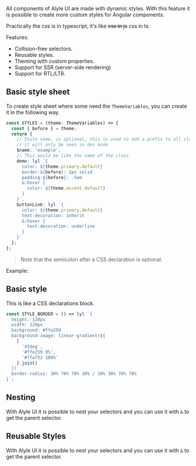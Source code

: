 All components of Alyle UI are made with dynamic styles. With this feature it is possible to create more custom styles for Angular components.

Practically the css is in typescript, it's like ~~css in js~~ css in ts.

Features:

* Collision-free selectors.
* Reusable styles.
* Theming with custom properties.
* Support for SSR (server-side rendering)
* Support for RTL/LTR.

<h2 lyTyp="headline" gutter>Basic style sheet</h2>

To create style sheet where some need the `ThemeVariables`, you can create it in the following way.

```ts
const STYLES = (theme: ThemeVariables) => {
  const { before } = theme;
  return {
    // Style name, is optional, this is used to add a prefix to all classes,
    // it will only be seen in dev mode
    $name: 'example',
    // This would be like the name of the class
    demo: lyl `{
      color: ${theme.primary.default}
      border-${before}: 2px solid
      padding-${before}: .5em
      &:hover {
        color: ${theme.accent.default}
      }
    }`,
    buttonLink: lyl `{
      color: ${theme.primary.default}
      text-decoration: inherit
      &:hover {
        text-decoration: underline
      }
    }`
  };
};
```

> Note that the semicolon after a CSS declaration is optional.

<p>
  Example:
</p>
<demo-view path="docs/customization/dynamic-styles/ds-basic">
  <aui-ds-basic></aui-ds-basic>
</demo-view>

<h2 lyTyp="headline" gutter>Basic style</h2>
<p>
  This is like a CSS declarations block.
</p>

```ts
const STYLE_BORDER = () => lyl `{
  height: 120px
  width: 120px
  background: #ffe259
  background-image: linear-gradient(${
    [
      '45deg',
      '#ffe259 0%',
      '#ffa751 100%'
    ].join()
  })
  border-radius: 30% 70% 70% 30% / 30% 30% 70% 70%
}`;
```

<demo-view path="docs/customization/dynamic-styles/ds-css-declarations-block">
  <aui-ds-css-declarations-block></aui-ds-css-declarations-block>
</demo-view>

<h2 lyTyp="headline" gutter>Nesting</h2>

With Alyle UI it is possible to nest your selectors and you can use it with `&` to get the parent selector.

<demo-view path="docs/customization/dynamic-styles/ds-nesting">
  <aui-ds-nesting></aui-ds-nesting>
</demo-view>

<h2 lyTyp="headline" gutter>Reusable Styles</h2>

With Alyle UI it is possible to nest your selectors and you can use it with `&` to get the parent selector.

<demo-view path="docs/customization/dynamic-styles/ds-reusable-styles">
  <aui-ds-reusable-styles></aui-ds-reusable-styles>
</demo-view>
